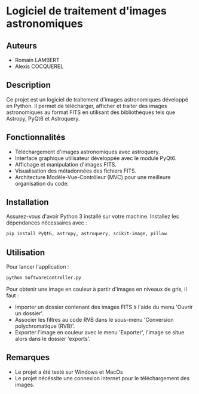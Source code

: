 # Logiciel de traitement d'images astronomiques

## Auteurs

- Romain LAMBERT
- Alexis COCQUEREL

## Description

Ce projet est un logiciel de traitement d'images astronomiques développé en Python. Il permet de télécharger, afficher et traiter des images astronomiques au format FITS en utilisant des bibliothèques tels que Astropy, PyQt6 et Astroquery.

## Fonctionnalités

- Téléchargement d'images astronomiques avec astroquery.
- Interface graphique utilisateur développée avec le module PyQt6.
- Affichage et manipulation d'images FITS.
- Visualisation des métadonnées des fichiers FITS.
- Architecture Modèle-Vue-Contrôleur (MVC) pour une meilleure organisation du code.

## Installation

Assurez-vous d'avoir Python 3 installé sur votre machine. Installez les dépendances nécessaires avec :

```bash
pip install PyQt6, astropy, astroquery, scikit-image, pillow
```

## Utilisation

Pour lancer l'application :

```bash
python SoftwareController.py
```

Pour obtenir une image en couleur à partir d'images en niveaux de gris, il faut :
- Importer un dossier contenant des images FITS à l'aide du menu 'Ouvrir un dossier'.
- Associer les filtres au code RVB dans le sous-menu 'Conversion polychromatique (RVB)'.
- Exporter l'image en couleur avec le menu 'Exporter', l'image se situe alors dans le dossier 'exports'.

## Remarques

- Le projet a été testé sur Windows et MacOs
- Le projet nécéssite une connexion internet pour le téléchargement des images.